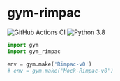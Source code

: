# gym-rimpac
![GitHub Actions CI](https://github.com/rapsealk/gym-rimpac/workflows/Python%20application/badge.svg)
![Python 3.8](https://img.shields.io/badge/Python-3.8-blue.svg?logo=python)

```python
import gym
import gym_rimpac

env = gym.make('Rimpac-v0')
# env = gym.make('Mock-Rimpac-v0')
```